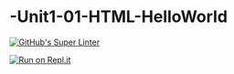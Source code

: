 # -Unit1-01-HTML-HelloWorld
[![GitHub's Super Linter](https://github.com/Digtital-Tech-Invitations/-Unit1-01-HTML-HelloWorld/workflows/GitHub's%20Super%20Linter/badge.svg)](https://github.com/Digtital-Tech-Invitations/-Unit1-01-HTML-HelloWorld/actions)


[![Run on Repl.it](https://repl.it/badge/github/-Unit1-01-HTML-HelloWorld)](https://repl.it/github/-Unit1-01-HTML-HelloWorld)



